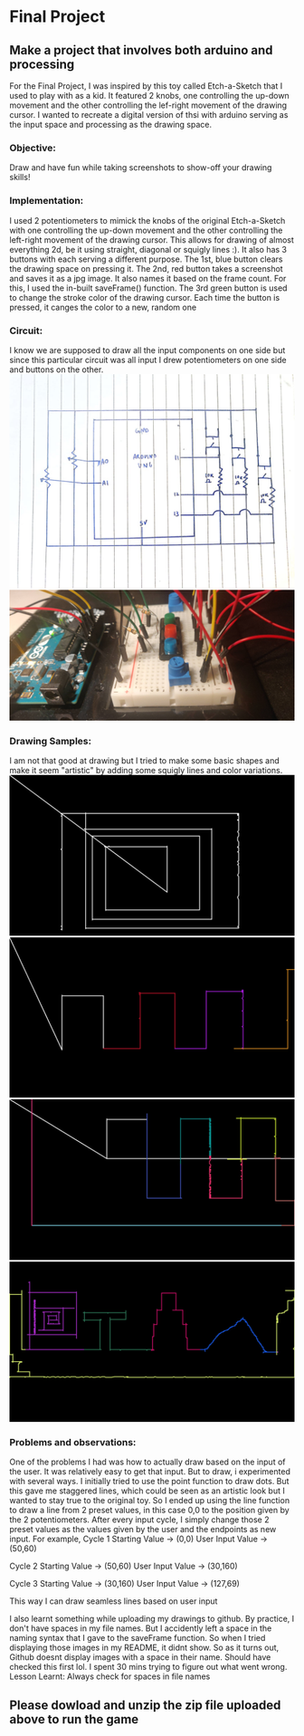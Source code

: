 # Final Project
## Make a project that involves both arduino and processing

For the Final Project, I was inspired by this toy called Etch-a-Sketch that I used to play with as a kid. It featured 2 knobs, one controlling the up-down movement and the other controlling the lef-right movement of the drawing cursor. I wanted to recreate a digital version of thsi with arduino serving as the input space and processing as the drawing space. 


### Objective:
Draw and have fun while taking screenshots to show-off your drawing skills!


### Implementation:
I used 2 potentiometers to mimick the knobs of the original Etch-a-Sketch with one controlling the up-down movement and the other controlling the left-right movement of the drawing cursor. This allows for drawing of almost everything 2d, be it using straight, diagonal or squigly lines :). It also has 3 buttons with each serving a different purpose. The 1st, blue button clears the drawing space on pressing it. The 2nd, red button takes a screenshot and saves it as a jpg image. It also names it based on the frame count. For this, I used the in-built saveFrame() function. The 3rd green button is used to change the stroke color of the drawing cursor. Each time the button is pressed, it canges the color to a new, random one

### Circuit:
I know we are supposed to draw all the input components on one side but since this particular circuit was all input I drew potentiometers on one side and buttons on the other.
![](Circuit.jpg)
![](Final_Circuit.jpg)

### Drawing Samples:
I am not that good at drawing but I tried to make some basic shapes and make it seem "artistic" by adding some squigly lines and color variations. 
![](SS-4577.jpg)
![](SS-5930.jpg)
![](SS-12057.jpg)
![](SS-34767.jpg)

### Problems and observations:
One of the problems I had was how to actually draw based on the input of the user. It was relatively easy to get that input. But to draw, i experimented with several ways. I initially tried to use the point function to draw dots. But this gave me staggered lines, which could be seen as an artistic look but I wanted to stay true to the original toy. So I ended up using the line function to draw a line from 2 preset values, in this case 0,0 to the position given by the 2 potentiometers. After every input cycle, I simply change those 2 preset values as the values given by the user and the endpoints as new input.
For example,
Cycle 1
Starting Value -> (0,0)
User Input Value -> (50,60)

Cycle 2
Starting Value -> (50,60)
User Input Value -> (30,160)

Cycle 3
Starting Value -> (30,160)
User Input Value -> (127,69)

This way I can draw seamless lines based on user input

I also learnt something while uploading my drawings to github. By practice, I don't have spaces in my file names. But I accidently left a space in the naming syntax that I gave to the saveFrame function. So when I tried displaying those images in my README, it didnt show. So as it turns out, Github doesnt display images with a space in their name. Should have checked this first lol. I spent 30 mins trying to figure out what went wrong.
Lesson Learnt: Always check for spaces in file names


## Please dowload and unzip the zip file uploaded above to run the game
